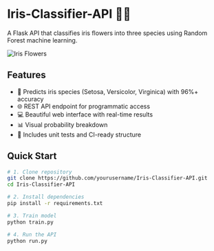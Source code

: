 # Iris-Classifier-API 🌸🤖

A Flask API that classifies iris flowers into three species using Random Forest machine learning.

![Iris Flowers](https://upload.wikimedia.org/wikipedia/commons/thumb/4/41/Iris_versicolor_3.jpg/320px-Iris_versicolor_3.jpg)

## Features

- 🎯 Predicts iris species (Setosa, Versicolor, Virginica) with 96%+ accuracy
- 🌐 REST API endpoint for programmatic access
- 💻 Beautiful web interface with real-time results
- 📊 Visual probability breakdown
- 🧪 Includes unit tests and CI-ready structure

## Quick Start

```bash
# 1. Clone repository
git clone https://github.com/yourusername/Iris-Classifier-API.git
cd Iris-Classifier-API

# 2. Install dependencies
pip install -r requirements.txt

# 3. Train model
python train.py

# 4. Run the API
python run.py
